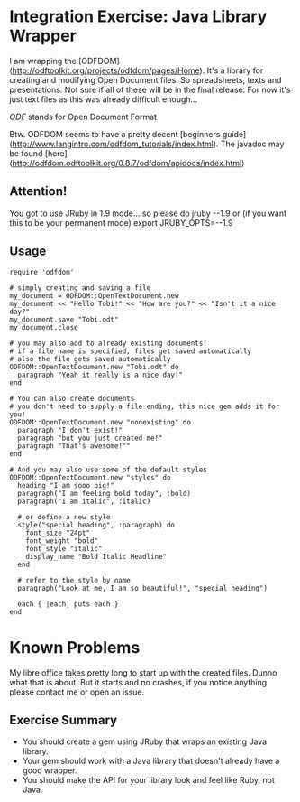 # Integration Exercise: Java Library Wrapper

I am wrapping the [ODFDOM] (http://odftoolkit.org/projects/odfdom/pages/Home).
It's a library for creating and modifying Open Document files. So spreadsheets,
texts and presentations. Not sure if all of these will be in the final release.
For now it's just text files as this was already difficult enough...

*ODF* stands for Open Document Format

Btw. ODFDOM seems to have a pretty decent [beginners guide]
(http://www.langintro.com/odfdom_tutorials/index.html).
The javadoc may be found [here]
(http://odfdom.odftoolkit.org/0.8.7/odfdom/apidocs/index.html)

## Attention!
You got to use JRuby in 1.9 mode... so please do
    jruby --1.9
or (if you want this to be your permanent mode)
    export JRUBY_OPTS=--1.9

## Usage
    require 'odfdom'

    # simply creating and saving a file
    my_document = ODFDOM::OpenTextDocument.new
    my_document << "Hello Tobi!" << "How are you?" << "Isn't it a nice day?"
    my_document.save "Tobi.odt"
    my_document.close

    # you may also add to already existing documents!
    # if a file name is specified, files get saved automatically
    # also the file gets saved automatically
    ODFDOM::OpenTextDocument.new "Tobi.odt" do
      paragraph "Yeah it really is a nice day!"
    end

    # You can also create documents
    # you don't need to supply a file ending, this nice gem adds it for you!
    ODFDOM::OpenTextDocument.new "nonexisting" do
      paragraph "I don't exist!"
      paragraph "but you just created me!"
      paragraph "That's awesome!""
    end

    # And you may also use some of the default styles
    ODFDOM::OpenTextDocument.new "styles" do
      heading "I am sooo big!"
      paragraph("I am feeling bold today", :bold)
      paragraph("I am italic", :italic)

      # or define a new style
      style("special heading", :paragraph) do
        font_size "24pt"
        font_weight "bold"
        font_style "italic"
        display_name "Bold Italic Headline"
      end

      # refer to the style by name
      paragraph("Look at me, I am so beautiful!", "special heading")

      each { |each| puts each }
    end

# Known Problems
My libre office takes pretty long to start up with the created files. Dunno what
that is about. But it starts and no crashes, if you notice anything please
contact me or open an issue.

## Exercise Summary

- You should create a gem using JRuby that wraps an existing Java library.
- Your gem should work with a Java library that doesn't already have
  a good wrapper.
- You should make the API for your library look and feel like Ruby, not Java.

